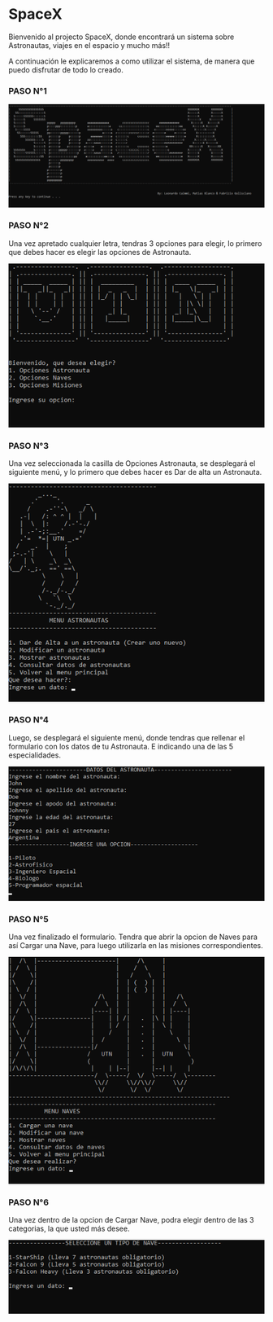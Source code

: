 # SpaceX

Bienvenido al projecto SpaceX, donde encontrará un sistema sobre Astronautas, viajes en el espacio y mucho más!! 

A continuación le explicaremos a como utilizar el sistema, de manera que puedo disfrutar de todo lo creado.


### PASO N°1 

![SpaceX introduccion](https://github.com/blanco-dev/spaceX-project-UTN/blob/main/versiones/img/spacex.png)

### PASO N°2 
Una vez apretado cualquier letra, tendras 3 opciones para elegir, lo primero que debes hacer es elegir las opciones de Astronauta.

![SpaceX introduccion2](https://github.com/blanco-dev/spaceX-project-UTN/blob/main/versiones/img/int1.png)


### PASO N°3
Una vez seleccionada la casilla de Opciones Astronauta, se desplegará el siguiente menú, y lo primero que debes hacer es Dar de alta un Astronauta.

![SpaceX introduccion3](https://github.com/blanco-dev/spaceX-project-UTN/blob/main/versiones/img/image2.png)

### PASO N°4
Luego, se desplegará el siguiente menú, donde tendras que rellenar el formulario con los datos de tu Astronauta. E indicando una de las 5 especialidades.

![SpaceX introduccion4](https://github.com/blanco-dev/spaceX-project-UTN/blob/main/versiones/img/image3.png)


### PASO N°5
Una vez finalizado el formulario. Tendra que abrir la opcion de Naves para así Cargar una Nave, para luego utilizarla en las misiones correspondientes.

![SpaceX introduccion4](https://github.com/blanco-dev/spaceX-project-UTN/blob/main/versiones/img/image4.png)


### PASO N°6
Una vez dentro de la opcion de Cargar Nave, podra elegir dentro de las 3 categorias, la que usted más desee. 

![SpaceX introduccion5](https://github.com/blanco-dev/spaceX-project-UTN/blob/main/versiones/img/image5.png)
